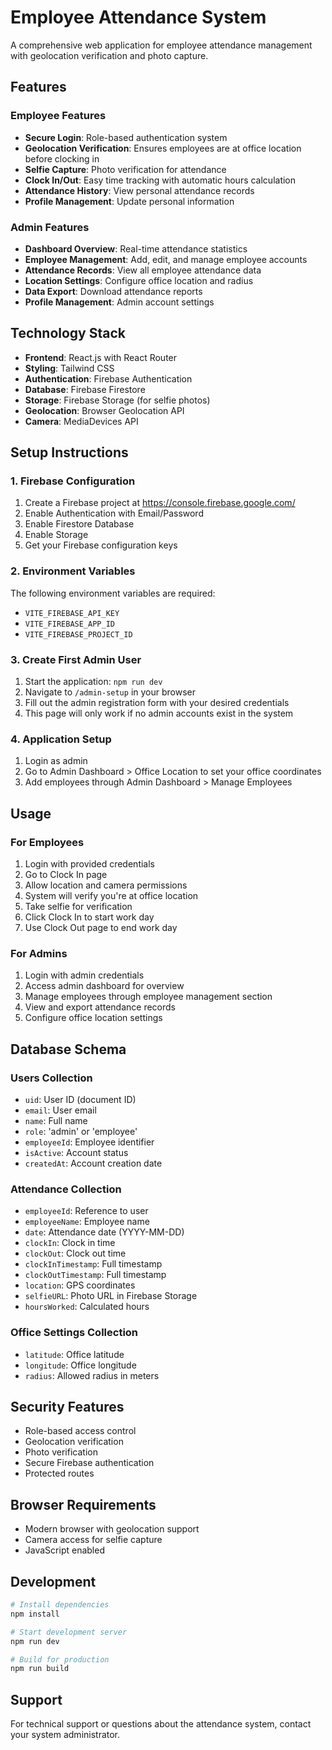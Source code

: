 # Employee Attendance System

A comprehensive web application for employee attendance management with geolocation verification and photo capture.

## Features

### Employee Features
- **Secure Login**: Role-based authentication system
- **Geolocation Verification**: Ensures employees are at office location before clocking in
- **Selfie Capture**: Photo verification for attendance
- **Clock In/Out**: Easy time tracking with automatic hours calculation
- **Attendance History**: View personal attendance records
- **Profile Management**: Update personal information

### Admin Features
- **Dashboard Overview**: Real-time attendance statistics
- **Employee Management**: Add, edit, and manage employee accounts
- **Attendance Records**: View all employee attendance data
- **Location Settings**: Configure office location and radius
- **Data Export**: Download attendance reports
- **Profile Management**: Admin account settings

## Technology Stack

- **Frontend**: React.js with React Router
- **Styling**: Tailwind CSS
- **Authentication**: Firebase Authentication
- **Database**: Firebase Firestore
- **Storage**: Firebase Storage (for selfie photos)
- **Geolocation**: Browser Geolocation API
- **Camera**: MediaDevices API

## Setup Instructions

### 1. Firebase Configuration
1. Create a Firebase project at https://console.firebase.google.com/
2. Enable Authentication with Email/Password
3. Enable Firestore Database
4. Enable Storage
5. Get your Firebase configuration keys

### 2. Environment Variables
The following environment variables are required:
- `VITE_FIREBASE_API_KEY`
- `VITE_FIREBASE_APP_ID`
- `VITE_FIREBASE_PROJECT_ID`

### 3. Create First Admin User
1. Start the application: `npm run dev`
2. Navigate to `/admin-setup` in your browser
3. Fill out the admin registration form with your desired credentials
4. This page will only work if no admin accounts exist in the system

### 4. Application Setup
1. Login as admin
2. Go to Admin Dashboard > Office Location to set your office coordinates
3. Add employees through Admin Dashboard > Manage Employees

## Usage

### For Employees
1. Login with provided credentials
2. Go to Clock In page
3. Allow location and camera permissions
4. System will verify you're at office location
5. Take selfie for verification
6. Click Clock In to start work day
7. Use Clock Out page to end work day

### For Admins
1. Login with admin credentials
2. Access admin dashboard for overview
3. Manage employees through employee management section
4. View and export attendance records
5. Configure office location settings

## Database Schema

### Users Collection
- `uid`: User ID (document ID)
- `email`: User email
- `name`: Full name
- `role`: 'admin' or 'employee'
- `employeeId`: Employee identifier
- `isActive`: Account status
- `createdAt`: Account creation date

### Attendance Collection
- `employeeId`: Reference to user
- `employeeName`: Employee name
- `date`: Attendance date (YYYY-MM-DD)
- `clockIn`: Clock in time
- `clockOut`: Clock out time
- `clockInTimestamp`: Full timestamp
- `clockOutTimestamp`: Full timestamp
- `location`: GPS coordinates
- `selfieURL`: Photo URL in Firebase Storage
- `hoursWorked`: Calculated hours

### Office Settings Collection
- `latitude`: Office latitude
- `longitude`: Office longitude
- `radius`: Allowed radius in meters

## Security Features

- Role-based access control
- Geolocation verification
- Photo verification
- Secure Firebase authentication
- Protected routes

## Browser Requirements

- Modern browser with geolocation support
- Camera access for selfie capture
- JavaScript enabled

## Development

```bash
# Install dependencies
npm install

# Start development server
npm run dev

# Build for production
npm run build
```

## Support

For technical support or questions about the attendance system, contact your system administrator.